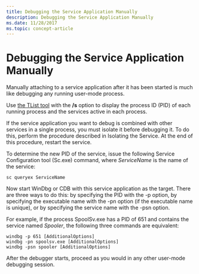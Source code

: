 ```yaml
---
title: Debugging the Service Application Manually
description: Debugging the Service Application Manually
ms.date: 11/28/2017
ms.topic: concept-article
---
```


# Debugging the Service Application Manually


Manually attaching to a service application after it has been started is much like debugging any running user-mode process.

Use [the TList tool](tlist.md) with the **/s** option to display the process ID (PID) of each running process and the services active in each process.

If the service application you want to debug is combined with other services in a single process, you must isolate it before debugging it. To do this, perform the procedure described in Isolating the Service. At the end of this procedure, restart the service.

To determine the new PID of the service, issue the following Service Configuration tool (Sc.exe) command, where *ServiceName* is the name of the service:

```console
sc queryex ServiceName 
```

Now start WinDbg or CDB with this service application as the target. There are three ways to do this: by specifying the PID with the -p option, by specifying the executable name with the -pn option (if the executable name is unique), or by specifying the service name with the -psn option.

For example, if the process SpoolSv.exe has a PID of 651 and contains the service named *Spooler*, the following three commands are equivalent:

```console
windbg -p 651 [AdditionalOptions] 
windbg -pn spoolsv.exe [AdditionalOptions] 
windbg -psn spooler [AdditionalOptions] 
```

After the debugger starts, proceed as you would in any other user-mode debugging session.

 

 

